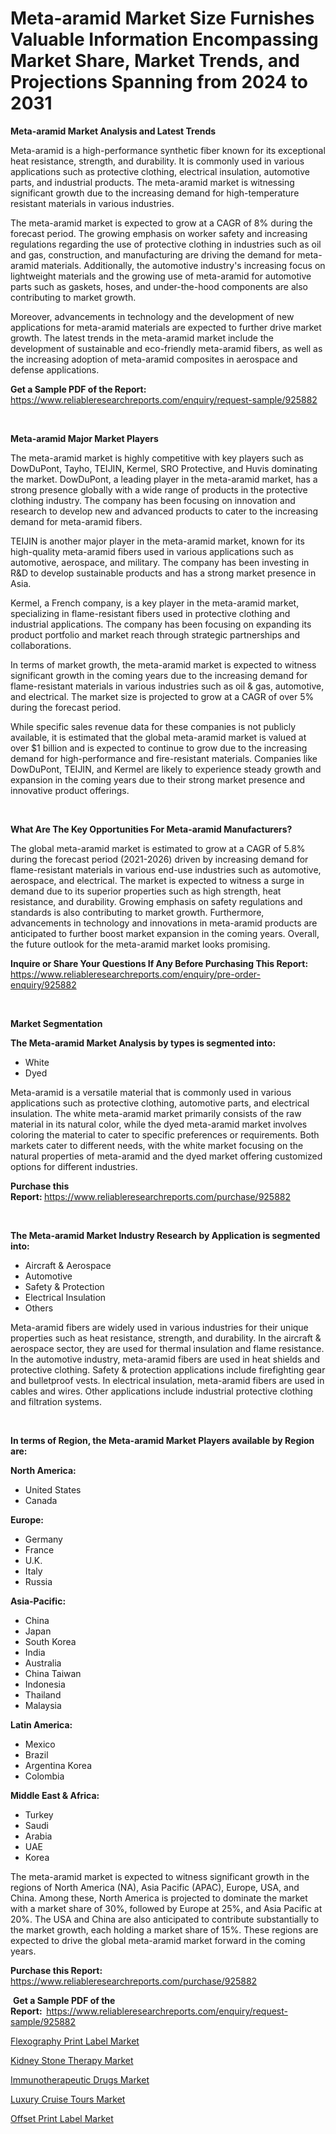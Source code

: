 <p><h1>Meta-aramid Market Size Furnishes Valuable Information Encompassing Market Share, Market Trends, and Projections Spanning from 2024 to 2031</h1></p><p><strong>Meta-aramid Market Analysis and Latest Trends</strong></p>
<p><p>Meta-aramid is a high-performance synthetic fiber known for its exceptional heat resistance, strength, and durability. It is commonly used in various applications such as protective clothing, electrical insulation, automotive parts, and industrial products. The meta-aramid market is witnessing significant growth due to the increasing demand for high-temperature resistant materials in various industries.</p><p>The meta-aramid market is expected to grow at a CAGR of 8% during the forecast period. The growing emphasis on worker safety and increasing regulations regarding the use of protective clothing in industries such as oil and gas, construction, and manufacturing are driving the demand for meta-aramid materials. Additionally, the automotive industry's increasing focus on lightweight materials and the growing use of meta-aramid for automotive parts such as gaskets, hoses, and under-the-hood components are also contributing to market growth.</p><p>Moreover, advancements in technology and the development of new applications for meta-aramid materials are expected to further drive market growth. The latest trends in the meta-aramid market include the development of sustainable and eco-friendly meta-aramid fibers, as well as the increasing adoption of meta-aramid composites in aerospace and defense applications.</p></p>
<p><strong>Get a Sample PDF of the Report:&nbsp;</strong> <a href="https://www.reliableresearchreports.com/enquiry/request-sample/925882">https://www.reliableresearchreports.com/enquiry/request-sample/925882</a></p>
<p>&nbsp;</p>
<p><strong>Meta-aramid Major Market Players</strong></p>
<p><p>The meta-aramid market is highly competitive with key players such as DowDuPont, Tayho, TEIJIN, Kermel, SRO Protective, and Huvis dominating the market. DowDuPont, a leading player in the meta-aramid market, has a strong presence globally with a wide range of products in the protective clothing industry. The company has been focusing on innovation and research to develop new and advanced products to cater to the increasing demand for meta-aramid fibers.</p><p>TEIJIN is another major player in the meta-aramid market, known for its high-quality meta-aramid fibers used in various applications such as automotive, aerospace, and military. The company has been investing in R&D to develop sustainable products and has a strong market presence in Asia.</p><p>Kermel, a French company, is a key player in the meta-aramid market, specializing in flame-resistant fibers used in protective clothing and industrial applications. The company has been focusing on expanding its product portfolio and market reach through strategic partnerships and collaborations.</p><p>In terms of market growth, the meta-aramid market is expected to witness significant growth in the coming years due to the increasing demand for flame-resistant materials in various industries such as oil & gas, automotive, and electrical. The market size is projected to grow at a CAGR of over 5% during the forecast period.</p><p>While specific sales revenue data for these companies is not publicly available, it is estimated that the global meta-aramid market is valued at over $1 billion and is expected to continue to grow due to the increasing demand for high-performance and fire-resistant materials. Companies like DowDuPont, TEIJIN, and Kermel are likely to experience steady growth and expansion in the coming years due to their strong market presence and innovative product offerings.</p></p>
<p>&nbsp;</p>
<p><strong>What Are The Key Opportunities For Meta-aramid Manufacturers?</strong></p>
<p><p>The global meta-aramid market is estimated to grow at a CAGR of 5.8% during the forecast period (2021-2026) driven by increasing demand for flame-resistant materials in various end-use industries such as automotive, aerospace, and electrical. The market is expected to witness a surge in demand due to its superior properties such as high strength, heat resistance, and durability. Growing emphasis on safety regulations and standards is also contributing to market growth. Furthermore, advancements in technology and innovations in meta-aramid products are anticipated to further boost market expansion in the coming years. Overall, the future outlook for the meta-aramid market looks promising.</p></p>
<p><strong>Inquire or Share Your Questions If Any Before Purchasing This Report:</strong> <a href="https://www.reliableresearchreports.com/enquiry/pre-order-enquiry/925882">https://www.reliableresearchreports.com/enquiry/pre-order-enquiry/925882</a></p>
<p>&nbsp;</p>
<p><strong>Market Segmentation</strong></p>
<p><strong>The Meta-aramid Market Analysis by types is segmented into:</strong></p>
<p><ul><li>White</li><li>Dyed</li></ul></p>
<p><p>Meta-aramid is a versatile material that is commonly used in various applications such as protective clothing, automotive parts, and electrical insulation. The white meta-aramid market primarily consists of the raw material in its natural color, while the dyed meta-aramid market involves coloring the material to cater to specific preferences or requirements. Both markets cater to different needs, with the white market focusing on the natural properties of meta-aramid and the dyed market offering customized options for different industries.</p></p>
<p><strong>Purchase this Report:&nbsp;</strong><a href="https://www.reliableresearchreports.com/purchase/925882">https://www.reliableresearchreports.com/purchase/925882</a></p>
<p>&nbsp;</p>
<p><strong>The Meta-aramid Market Industry Research by Application is segmented into:</strong></p>
<p><ul><li>Aircraft & Aerospace</li><li>Automotive</li><li>Safety & Protection</li><li>Electrical Insulation</li><li>Others</li></ul></p>
<p><p>Meta-aramid fibers are widely used in various industries for their unique properties such as heat resistance, strength, and durability. In the aircraft & aerospace sector, they are used for thermal insulation and flame resistance. In the automotive industry, meta-aramid fibers are used in heat shields and protective clothing. Safety & protection applications include firefighting gear and bulletproof vests. In electrical insulation, meta-aramid fibers are used in cables and wires. Other applications include industrial protective clothing and filtration systems.</p></p>
<p>&nbsp;</p>
<p><strong>In terms of Region, the Meta-aramid Market Players available by Region are:</strong></p>
<p>
    <p> <strong> North America: </strong>
        <ul>
            <li>United States</li>
            <li>Canada</li>
        </ul>
        </p> 
    <p> <strong> Europe: </strong>
        <ul>
            <li>Germany</li>
            <li>France</li>
            <li>U.K.</li>
            <li>Italy</li>
            <li>Russia</li>
        </ul>
        </p> 
    <p> <strong> Asia-Pacific: </strong>
        <ul>
            <li>China</li>
            <li>Japan</li>
            <li>South Korea</li>
            <li>India</li>
            <li>Australia</li>
            <li>China Taiwan</li>
            <li>Indonesia</li>
            <li>Thailand</li>
            <li>Malaysia</li>
        </ul>
        </p> 
    <p> <strong> Latin America: </strong>
        <ul>
            <li>Mexico</li>
            <li>Brazil</li>
            <li>Argentina Korea</li>
            <li>Colombia</li>
        </ul>
        </p> 
    <p> <strong> Middle East & Africa: </strong>
        <ul>
            <li>Turkey</li>
            <li>Saudi</li>
            <li>Arabia</li>
            <li>UAE</li>
            <li>Korea</li>
        </ul>
    </p>
    </p>
<p><p>The meta-aramid market is expected to witness significant growth in the regions of North America (NA), Asia Pacific (APAC), Europe, USA, and China. Among these, North America is projected to dominate the market with a market share of 30%, followed by Europe at 25%, and Asia Pacific at 20%. The USA and China are also anticipated to contribute substantially to the market growth, each holding a market share of 15%. These regions are expected to drive the global meta-aramid market forward in the coming years.</p></p>
<p><strong>Purchase this Report: </strong><a href="https://www.reliableresearchreports.com/purchase/925882">https://www.reliableresearchreports.com/purchase/925882</a></p>
<p>&nbsp;<strong>Get a Sample PDF of the Report:&nbsp;&nbsp;</strong><a href="https://www.reliableresearchreports.com/enquiry/request-sample/925882">https://www.reliableresearchreports.com/enquiry/request-sample/925882</a></p>
<p><strong></strong></p>
<p><p><a href="https://github.com/ChiragRp1/Market-Research-Report-List-3/blob/main/flexography-print-label-market.md">Flexography Print Label Market</a></p><p><a href="https://medium.com/@marielong2006/kidney-stone-therapy-market-competitive-analysis-market-trends-and-forecast-to-2031-3881c2c3821a">Kidney Stone Therapy Market</a></p><p><a href="https://medium.com/@cynthiajohnson755/immunotherapeutic-drugs-market-size-cagr-trends-2024-2030-7d32c0b4e2ab">Immunotherapeutic Drugs Market</a></p><p><a href="https://medium.com/@cynthiajohnson755/luxury-cruise-tours-market-competitive-analysis-market-trends-and-forecast-to-2031-b040ea5f8512">Luxury Cruise Tours Market</a></p><p><a href="https://github.com/Hazelklievgspy6vdcsmu106w/Market-Research-Report-List-1/blob/main/offset-print-label-market.md">Offset Print Label Market</a></p></p>